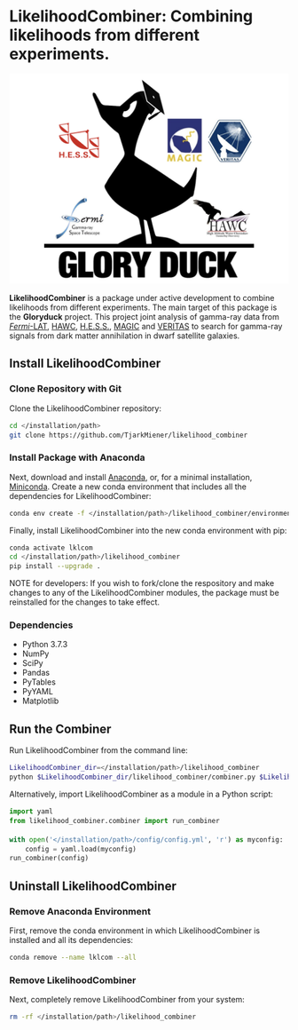 # LikelihoodCombiner: Combining likelihoods from different experiments.

![Gloryduck logo](images/Gloryduck_logo.png)

**LikelihoodCombiner** is a package under active development to combine likelihoods from different experiments. The main target of this package is the **Gloryduck** project. This project joint analysis of gamma-ray data from [*Fermi*-LAT](https://glast.sites.stanford.edu/), [HAWC](https://www.hawc-observatory.org/), [H.E.S.S.](https://www.mpi-hd.mpg.de/hfm/HESS/), [MAGIC](https://magic.mpp.mpg.de/) and [VERITAS](https://veritas.sao.arizona.edu/) to search for gamma-ray signals from dark matter annihilation in dwarf satellite galaxies.

## Install LikelihoodCombiner

### Clone Repository with Git

Clone the LikelihoodCombiner repository:

```bash
cd </installation/path>
git clone https://github.com/TjarkMiener/likelihood_combiner
```

### Install Package with Anaconda

Next, download and install [Anaconda](https://www.anaconda.com/download/), or, for a minimal installation, [Miniconda](https://conda.io/miniconda.html). Create a new conda environment that includes all the dependencies for LikelihoodCombiner:

```bash
conda env create -f </installation/path>/likelihood_combiner/environment.yml
```

Finally, install LikelihoodCombiner into the new conda environment with pip:

```bash
conda activate lklcom
cd </installation/path>/likelihood_combiner
pip install --upgrade .
```
NOTE for developers: If you wish to fork/clone the respository and make changes to any of the LikelihoodCombiner modules, the package must be reinstalled for the changes to take effect.

### Dependencies

- Python 3.7.3
- NumPy
- SciPy
- Pandas
- PyTables
- PyYAML
- Matplotlib
  
## Run the Combiner

Run LikelihoodCombiner from the command line:
  
```bash
LikelihoodCombiner_dir=</installation/path>/likelihood_combiner
python $LikelihoodCombiner_dir/likelihood_combiner/combiner.py $LikelihoodCombiner_dir/config/config.yml 
```
  
Alternatively, import LikelihoodCombiner as a module in a Python script:
  
```python
import yaml
from likelihood_combiner.combiner import run_combiner
  
with open('</installation/path>/config/config.yml', 'r') as myconfig:
    config = yaml.load(myconfig)
run_combiner(config)
```
  
## Uninstall LikelihoodCombiner

### Remove Anaconda Environment

First, remove the conda environment in which LikelihoodCombiner is installed and all its dependencies:

```bash
conda remove --name lklcom --all
```

### Remove LikelihoodCombiner

Next, completely remove LikelihoodCombiner from your system:

```bash
rm -rf </installation/path>/likelihood_combiner
```

